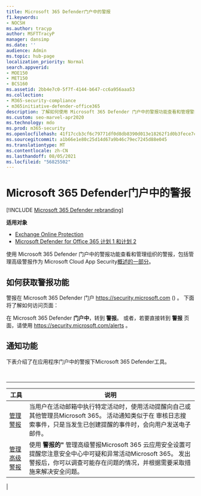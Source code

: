 ```yaml
---
title: Microsoft 365 Defender门户中的警报
f1.keywords:
- NOCSH
ms.author: tracyp
author: MSFTTracyP
manager: dansimp
ms.date: ''
audience: Admin
ms.topic: hub-page
localization_priority: Normal
search.appverid:
- MOE150
- MET150
- BCS160
ms.assetid: 2bb4e7c0-5f7f-4144-b647-cc6a956aaa53
ms.collection:
- M365-security-compliance
- m365initiative-defender-office365
description: 了解如何使用 Microsoft 365 Defender 门户中的警报功能查看和管理警报，包括管理高级警报。
ms.custom: seo-marvel-apr2020
ms.technology: mdo
ms.prod: m365-security
ms.openlocfilehash: 41f17ccb3cf6c79771df0d8db8390d013e18262f1d0b3fece7c52edf5a280cef
ms.sourcegitcommit: a1b66e1e80c25d14d67a9b46c79ec7245d88e045
ms.translationtype: MT
ms.contentlocale: zh-CN
ms.lasthandoff: 08/05/2021
ms.locfileid: "56825502"
---
```

# <a name="alerts-in-the-microsoft-365-defender-portal"></a>Microsoft 365 Defender门户中的警报

[!INCLUDE [Microsoft 365 Defender rebranding](../includes/microsoft-defender-for-office.md)]

**适用对象**
- [Exchange Online Protection](exchange-online-protection-overview.md)
- [Microsoft Defender for Office 365 计划 1 和计划 2](defender-for-office-365.md)

使用 Microsoft 365 Defender 门户中的警报功能查看和管理组织的警报，包括管理高级警报作为 Microsoft Cloud App Security[概述的一部分](/cloud-app-security/what-is-cloud-app-security)。

## <a name="how-to-get-to-the-alerts-features"></a>如何获取警报功能

警报在 Microsoft 365 Defender 门户 <https://security.microsoft.com> () 。 下面将了解如何访问页面：

在 Microsoft 365 Defender **门户中**，转到 **警报**。 或者，若要直接转到 **警报** 页面，请使用 <https://security.microsoft.com/alerts> 。

## <a name="alerts-features"></a>通知功能

下表介绍了在应用程序门户中的警报下Microsoft 365 Defender工具。

<br>

****

|工具|说明|
|---|---|
|[管理警报](../../compliance/create-activity-alerts.md)|当用户在活动邮箱中执行特定活动时，使用活动提醒向自己或其他管理员Microsoft 365。 活动通知类似于在 审核日志搜索事件，只是当发生已创建提醒的事件时，会向用户发送电子邮件。|
|[管理高级警报](/cloud-app-security/what-is-cloud-app-security)|使用 **警报的"** 管理高级警报Microsoft 365 云应用安全设置可提醒您注意安全中心中可疑和异常活动Microsoft 365。 发出警报后，你可以调查可能存在问题的情况，并根据需要采取措施来解决安全问题。|
|
